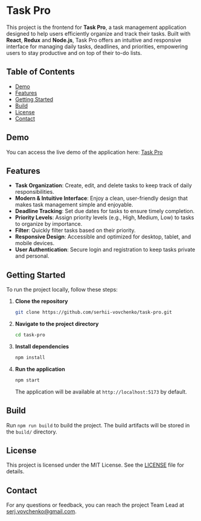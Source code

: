 # Task Pro

This project is the frontend for **Task Pro**, a task management application designed to help users efficiently organize and track their tasks. Built with **React**, **Redux** and **Node.js**, Task Pro offers an intuitive and responsive interface for managing daily tasks, deadlines, and priorities, empowering users to stay productive and on top of their to-do lists.

## Table of Contents
- [Demo](#demo)
- [Features](#features)
- [Getting Started](#getting-started)
- [Build](#build)
- [License](#license)
- [Contact](#contact)

## Demo
You can access the live demo of the application here: [Task Pro](https://task-pro-lime.vercel.app/)

## Features
- **Task Organization**: Create, edit, and delete tasks to keep track of daily responsibilities.
- **Modern & Intuitive Interface**: Enjoy a clean, user-friendly design that makes task management simple and enjoyable.
- **Deadline Tracking**: Set due dates for tasks to ensure timely completion.
- **Priority Levels**: Assign priority levels (e.g., High, Medium, Low) to tasks to organize by importance.
- **Filter**: Quickly filter tasks based on their priority.
- **Responsive Design**: Accessible and optimized for desktop, tablet, and mobile devices.
- **User Authentication**: Secure login and registration to keep tasks private and personal.

## Getting Started

To run the project locally, follow these steps:

1. **Clone the repository**
    ```sh
    git clone https://github.com/serhii-vovchenko/task-pro.git
    ```

2. **Navigate to the project directory**
    ```sh
    cd task-pro
    ```

3. **Install dependencies**
    ```sh
    npm install
    ```

4. **Run the application**
    ```sh
    npm start
    ```

   The application will be available at `http://localhost:5173` by default.

## Build

Run `npm run build` to build the project. The build artifacts will be stored in the `build/` directory.

## License

This project is licensed under the MIT License. See the [LICENSE](LICENSE) file for details.

## Contact

For any questions or feedback, you can reach the project Team Lead at [serj.vovchenko@gmail.com](mailto:serj.vovchenko@gmail.com).